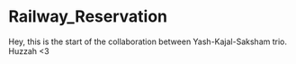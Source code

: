 # Railway_Reservation
Hey, this is the start of the collaboration between Yash-Kajal-Saksham trio. Huzzah <3
